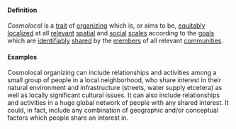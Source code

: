 #### Definition
*Cosmolocal* is a [trait](https://github.com/gcassel/Modular-Organizing-Terminology/blob/master/terms/trait.md) of [organizing](https://github.com/gcassel/Modular-Organizing-Terminology/blob/master/terms/organize.md) which is, or aims to be, [equitably](https://github.com/gcassel/Modular-Organizing-Terminology/blob/master/terms/equitable.md) [localized](https://github.com/gcassel/Modular-Organizing-Terminology/blob/master/terms/localize.md) at all [relevant](https://github.com/gcassel/Modular-Organizing-Terminology/blob/master/terms/relevance.md) [spatial](https://github.com/gcassel/Modular-Organizing-Terminology/blob/master/terms/spacetime.md) and [social](https://github.com/gcassel/Modular-Organizing-Terminology/blob/master/terms/social.md) [scales](https://github.com/gcassel/Modular-Organizing-Terminology/blob/master/terms/scale.md) according to the [goals](https://github.com/gcassel/Modular-Organizing-Terminology/blob/master/terms/goal.md) which are [identifiably](https://github.com/gcassel/Modular-Organizing-Terminology/blob/master/terms/identifiable.md) [shared](https://github.com/gcassel/Modular-Organizing-Terminology/blob/master/terms/share.md) by the [members](https://github.com/gcassel/Modular-Organizing-Terminology/blob/master/terms/member.md) of all relevant [communities](https://github.com/gcassel/Modular-Organizing-Terminology/blob/master/terms/community.md).

#### Examples
Cosmolocal organizing can include relationships and activities among a small group of people in a local neighborhood, who share interest in their natural environment and infrastructure (streets, water supply etcetera) as well as locally significant cultural issues.  It can also include relationships and activities in a huge global network of people with any shared interest.  It could, in fact, include any combination of geographic and/or conceptual factors which people share an interest in. 

